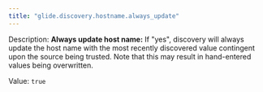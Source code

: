 ```yaml
---
title: "glide.discovery.hostname.always_update"
---
```


Description: <b>Always update host name:</b> If "yes", discovery will always update the host name with the most recently discovered value contingent upon the source being trusted. Note that this may result in hand-entered values being overwritten.

Value: `true`